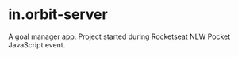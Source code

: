 # in.orbit-server
A goal manager app. Project started during Rocketseat NLW Pocket JavaScript event.
